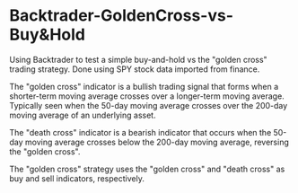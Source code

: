 # Backtrader-GoldenCross-vs-Buy&Hold
Using Backtrader to test a simple buy-and-hold vs the "golden cross" trading strategy. Done using SPY stock data imported from finance.

The "golden cross" indicator is a bullish trading signal that forms when a shorter-term moving average crosses over a longer-term moving average. Typically seen when the 50-day moving average crosses over the 200-day moving average of an underlying asset. 

The "death cross" indicator is a bearish indicator that occurs when the 50-day moving average crosses below the 200-day moving average, reversing the "golden cross".

The "golden cross" strategy uses the "golden cross" and "death cross" as buy and sell indicators, respectively.

